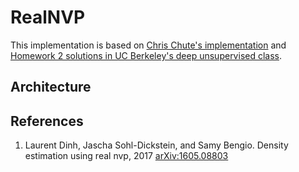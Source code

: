 # RealNVP
This implementation is based on [Chris Chute's implementation](https://github.com/chrischute/real-nvp) and [Homework 2 solutions in UC Berkeley's deep unsupervised class](https://sites.google.com/view/berkeley-cs294-158-sp20/home).  

## Architecture



## References
1) Laurent Dinh, Jascha Sohl-Dickstein, and Samy Bengio. Density estimation using real nvp, 2017 [arXiv:1605.08803](https://arxiv.org/abs/1605.08803)  
